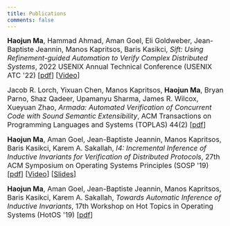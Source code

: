 ```yaml
---
title: Publications
comments: false
---
```


<font size="3">**Haojun Ma**, Hammad Ahmad, Aman Goel, Eli Goldweber, Jean-Baptiste Jeannin, Manos Kapritsos, Baris Kasikci, *Sift: Using Refinement-guided Automation to Verify Complex Distributed Systems*, 2022 USENIX Annual Technical Conference (USENIX ATC '22) [[pdf](/files/sift-atc22.pdf)] [[Video](https://www.youtube.com/watch?v=Y1fV4judnnA)]</font>

<font size="3">Jacob R. Lorch, Yixuan Chen, Manos Kapritsos, **Haojun Ma**, Bryan Parno, Shaz Qadeer, Upamanyu Sharma, James R. Wilcox, Xueyuan Zhao, *Armada: Automated Verification of Concurrent Code with Sound Semantic Extensibility*, ACM Transactions on Programming Languages and Systems (TOPLAS) 44(2) [[pdf](https://dl.acm.org/doi/pdf/10.1145/3502491)]</font>

<font size="3">**Haojun Ma**, Aman Goel, Jean-Baptiste Jeannin, Manos Kapritsos, Baris Kasikci, Karem A. Sakallah, *I4: Incremental Inference of Inductive Invariants for Verification of Distributed Protocols*, 27th ACM Symposium on Operating Systems Principles (SOSP '19) [[pdf](/files/i4-sosp19.pdf)] [[Video](https://sosp19.rcs.uwaterloo.ca/videos/D2-S3-P3.mp4)] [[Slides](https://sosp19.rcs.uwaterloo.ca/slides/ma.pdf)]</font>

<font size="3">**Haojun Ma**, Aman Goel, Jean-Baptiste Jeannin, Manos Kapritsos, Baris Kasikci, Karem A. Sakallah, *Towards Automatic Inference of Inductive Invariants*, 17th Workshop on Hot Topics in Operating Systems (HotOS '19) [[pdf](/files/i4-hotos19.pdf)]</font>